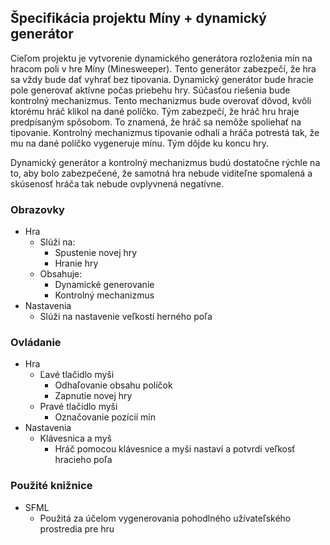 ## Špecifikácia projektu Míny + dynamický generátor

Cieľom projektu je vytvorenie dynamického generátora rozloženia mín na hracom poli v hre Míny (Minesweeper). Tento generátor zabezpečí, že hra sa vždy bude dať vyhrať bez tipovania. Dynamický generátor bude hracie pole generovať aktívne počas priebehu hry. Súčasťou riešenia bude kontrolný mechanizmus. Tento mechanizmus bude overovať dôvod, kvôli ktorému hráč klikol na dané políčko. Tým zabezpečí, že hráč hru hraje predpísaným spôsobom. To znamená, že hráč sa nemôže spoliehať na tipovanie. Kontrolný mechanizmus tipovanie odhalí a hráča potrestá tak, že mu na dané políčko vygeneruje mínu. Tým dôjde ku koncu hry.

Dynamický generátor a kontrolný mechanizmus budú dostatočne rýchle na to, aby bolo zabezpečené, že samotná hra nebude viditeľne spomalená a skúsenosť hráča tak nebude ovplyvnená negatívne.

### Obrazovky

- Hra
    - Slúži na:
        - Spustenie novej hry
        - Hranie hry
    - Obsahuje:
        - Dynamické generovanie
        - Kontrolný mechanizmus
- Nastavenia
    - Slúži na nastavenie veľkosti herného poľa

### Ovládanie

- Hra
    - Ľavé tlačidlo myši
        - Odhaľovanie obsahu políčok
        - Zapnutie novej hry
    - Pravé tlačidlo myši
        - Označovanie pozícií mín
- Nastavenia
    - Klávesnica a myš
        - Hráč pomocou klávesnice a myši nastaví a potvrdí veľkosť hracieho poľa

### Použité knižnice

- SFML
    - Použitá za účelom vygenerovania pohodlného užívateľského prostredia pre hru